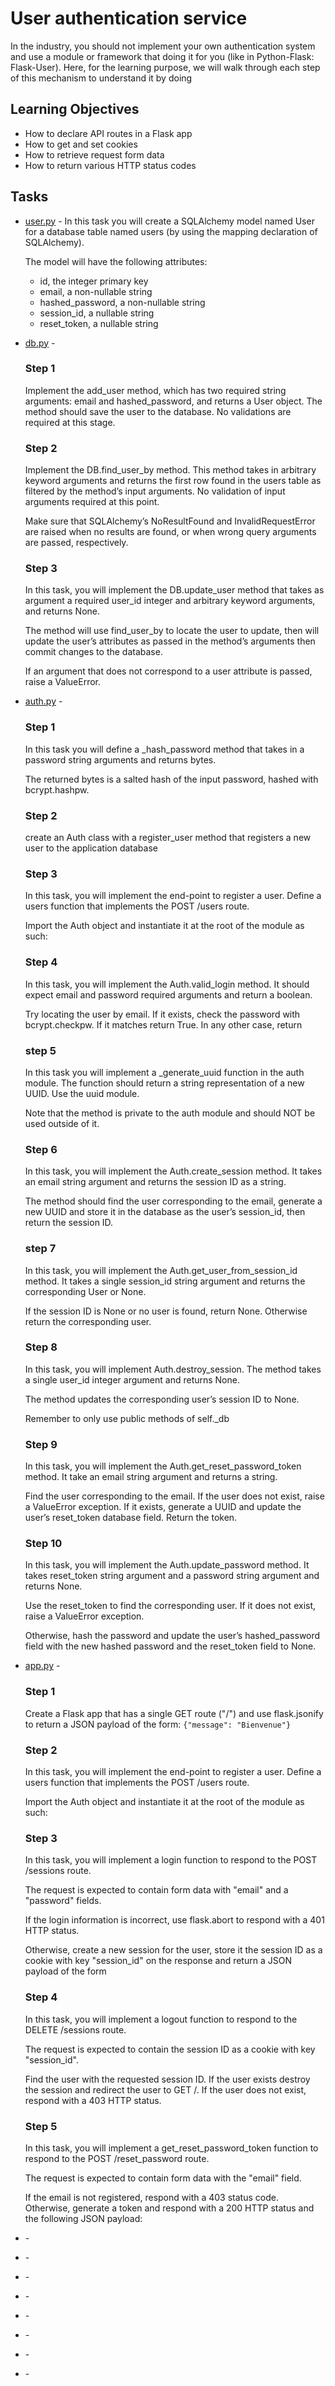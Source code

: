 # User authentication service

In the industry, you should not implement your own authentication system and use a module or framework that doing it for you (like in Python-Flask: Flask-User). Here, for the learning purpose, we will walk through each step of this mechanism to understand it by doing

## Learning Objectives

* How to declare API routes in a Flask app
* How to get and set cookies
* How to retrieve request form data
* How to return various HTTP status codes

## Tasks

* [user.py](user.py) - In this task you will create a SQLAlchemy model named User for a database table named users (by using the mapping declaration of SQLAlchemy).

  The model will have the following attributes:

  * id, the integer primary key
  * email, a non-nullable string
  * hashed_password, a non-nullable string
  * session_id, a nullable string
  * reset_token, a nullable string

* [db.py](db.py) - 

  ### Step 1

  Implement the add_user method, which has two required string arguments: email and hashed_password, and returns a User object. The method should save the user to the database. No validations are required at this stage.

  ### Step 2
  Implement the DB.find_user_by method. This method takes in arbitrary keyword arguments and returns the first row found in the users table as filtered by the method’s input arguments. No validation of input arguments required at this point.

  Make sure that SQLAlchemy’s NoResultFound and InvalidRequestError are raised when no results are found, or when wrong query arguments are passed, respectively.

  ### Step 3
  In this task, you will implement the DB.update_user method that takes as argument a required user_id integer and arbitrary keyword arguments, and returns None.

  The method will use find_user_by to locate the user to update, then will update the user’s attributes as passed in the method’s arguments then commit changes to the database.

  If an argument that does not correspond to a user attribute is passed, raise a ValueError.

* [auth.py](auth.py) -

  ### Step 1
  In this task you will define a _hash_password method that takes in a password string arguments and returns bytes.

  The returned bytes is a salted hash of the input password, hashed with bcrypt.hashpw.

  ### Step 2
  create an Auth class with a register_user method that registers a new user to the application database

  ### Step 3

  In this task, you will implement the end-point to register a user. Define a users function that implements the POST /users route.

  Import the Auth object and instantiate it at the root of the module as such:

  ### Step 4

  In this task, you will implement the Auth.valid_login method. It should expect email and password required arguments and return a boolean.

  Try locating the user by email. If it exists, check the password with bcrypt.checkpw. If it matches return True. In any other case, return

  ### step 5

  In this task you will implement a _generate_uuid function in the auth module. The function should return a string representation of a new UUID. Use the uuid module.

  Note that the method is private to the auth module and should NOT be used outside of it.

  ### Step 6

  In this task, you will implement the Auth.create_session method. It takes an email string argument and returns the session ID as a string.

  The method should find the user corresponding to the email, generate a new UUID and store it in the database as the user’s session_id, then return the session ID.

  ### step 7

  In this task, you will implement the Auth.get_user_from_session_id method. It takes a single session_id string argument and returns the corresponding User or None.

  If the session ID is None or no user is found, return None. Otherwise return the corresponding user.

  ### Step 8

  In this task, you will implement Auth.destroy_session. The method takes a single user_id integer argument and returns None.

  The method updates the corresponding user’s session ID to None.

  Remember to only use public methods of self._db

  ### Step 9

  In this task, you will implement the Auth.get_reset_password_token method. It take an email string argument and returns a string.

  Find the user corresponding to the email. If the user does not exist, raise a ValueError exception. If it exists, generate a UUID and update the user’s reset_token database field. Return the token.

  ### Step 10

  In this task, you will implement the Auth.update_password method. It takes reset_token string argument and a password string argument and returns None.

  Use the reset_token to find the corresponding user. If it does not exist, raise a ValueError exception.

  Otherwise, hash the password and update the user’s hashed_password field with the new hashed password and the reset_token field to None.

* [app.py](app.py) - 

  ### Step 1

  Create a Flask app that has a single GET route ("/") and use flask.jsonify to return a JSON payload of the form: `{"message": "Bienvenue"}`

  ### Step 2

  In this task, you will implement the end-point to register a user. Define a users function that implements the POST /users route.

  Import the Auth object and instantiate it at the root of the module as such:

  ### Step 3

  In this task, you will implement a login function to respond to the POST /sessions route.

  The request is expected to contain form data with "email" and a "password" fields.

  If the login information is incorrect, use flask.abort to respond with a 401 HTTP status.

  Otherwise, create a new session for the user, store it the session ID as a cookie with key "session_id" on the response and return a JSON payload of the form

  ### Step 4

  In this task, you will implement a logout function to respond to the DELETE /sessions route.

  The request is expected to contain the session ID as a cookie with key "session_id".

  Find the user with the requested session ID. If the user exists destroy the session and redirect the user to GET /. If the user does not exist, respond with a 403 HTTP status.

  ### Step 5

  In this task, you will implement a get_reset_password_token function to respond to the POST /reset_password route.

  The request is expected to contain form data with the "email" field.

  If the email is not registered, respond with a 403 status code. Otherwise, generate a token and respond with a 200 HTTP status and the following JSON payload:

* []() - 
* []() - 
* []() - 
* []() - 
* []() - 
* []() - 
* []() - 
* []() - 
